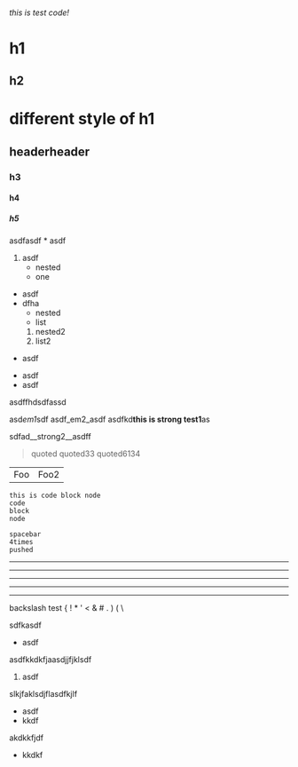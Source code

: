 ###### this is test code! 

# h1
## h2 
different style of h1
=====

headerheader
------------

### h3

#### h4

##### h5

asdfasdf
	* asdf

1. asdf
    * nested
    * one
  
* asdf
* dfha
	* nested
	* list
	1. nested2
	2. list2

+ asdf

- asdf
- asdf

asdffhdsdfassd

asd*em1*sdf
asdf_em2_asdf
asdfkd**this is strong test1**as

sdfad__strong2__asdff

> quoted
> quoted33
> quoted6134

<table> <tr>
<td>Foo</td><td>Foo2</td></tr>
</table>

	this is code block node
	code
	block
	node

    spacebar
    4times
    pushed

* * *

***

*****

- - - 

----------------------------------------

backslash test \{ \! \* \' \< \& \# \. \) \( \\

sdfkasdf
+ asdf

asdfkkdkfjaasdjjfjklsdf
1. asdf

slkjfaklsdjflasdfkjlf
- asdf
- kkdf

akdkkfjdf
* kkdkf